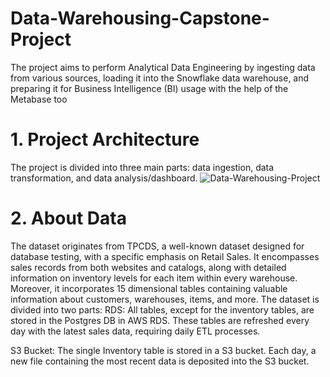 # Data-Warehousing-Capstone-Project
The project aims to perform Analytical Data Engineering by ingesting data from various sources, loading it into the Snowflake data warehouse, and preparing it for Business Intelligence (BI) usage with the help of the Metabase too
# 1. Project Architecture
The project is divided into three main parts: data ingestion, data transformation, and data analysis/dashboard.
![Data-Warehousing-Project](https://github.com/idmaram/Data-Warehousing-Project/assets/160900371/31ea2e71-15c3-4628-aceb-5712f0d5e504)
# 2. About Data
The dataset originates from TPCDS, a well-known dataset designed for database testing, with a specific emphasis on Retail Sales. It encompasses sales records from both websites and catalogs, along with detailed information on inventory levels for each item within every warehouse. Moreover, it incorporates 15 dimensional tables containing valuable information about customers, warehouses, items, and more.
The dataset is divided into two parts:
RDS: All tables, except for the inventory tables, are stored in the Postgres DB in AWS RDS. These tables are refreshed every day with the latest sales data, requiring daily ETL processes.

S3 Bucket: The single Inventory table is stored in a S3 bucket. Each day, a new file containing the most recent data is deposited into the S3 bucket.
